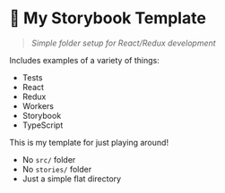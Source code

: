 # 📘 My Storybook Template

> _Simple folder setup for React/Redux development_

Includes examples of a variety of things:
 
- Tests
- React
- Redux
- Workers
- Storybook
- TypeScript

This is my template for just playing around!

- No `src/` folder
- No `stories/` folder
- Just a simple flat directory
